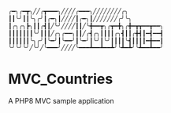```php
╭━╮╭━┳╮╱╱╭┳━━━╮╱╱╱╱╭━━━╮╱╱╱╱╱╱╱╱╭╮
┃┃╰╯┃┃╰╮╭╯┃╭━╮┃╱╱╱╱┃╭━╮┃╱╱╱╱╱╱╱╭╯╰╮
┃╭╮╭╮┣╮┃┃╭┫┃╱╰╯╱╱╱╱┃┃╱╰╋━━┳╮╭┳━╋╮╭╋━┳┳━━┳━━╮
┃┃┃┃┃┃┃╰╯┃┃┃╱╭╮╭━━╮┃┃╱╭┫╭╮┃┃┃┃╭╮┫┃┃╭╋┫┃━┫━━┫
┃┃┃┃┃┃╰╮╭╯┃╰━╯┃╰━━╯┃╰━╯┃╰╯┃╰╯┃┃┃┃╰┫┃┃┃┃━╋━━┃
╰╯╰╯╰╯╱╰╯╱╰━━━╯╱╱╱╱╰━━━┻━━┻━━┻╯╰┻━┻╯╰┻━━┻━━╯
```


# MVC_Countries
A PHP8 MVC sample application

